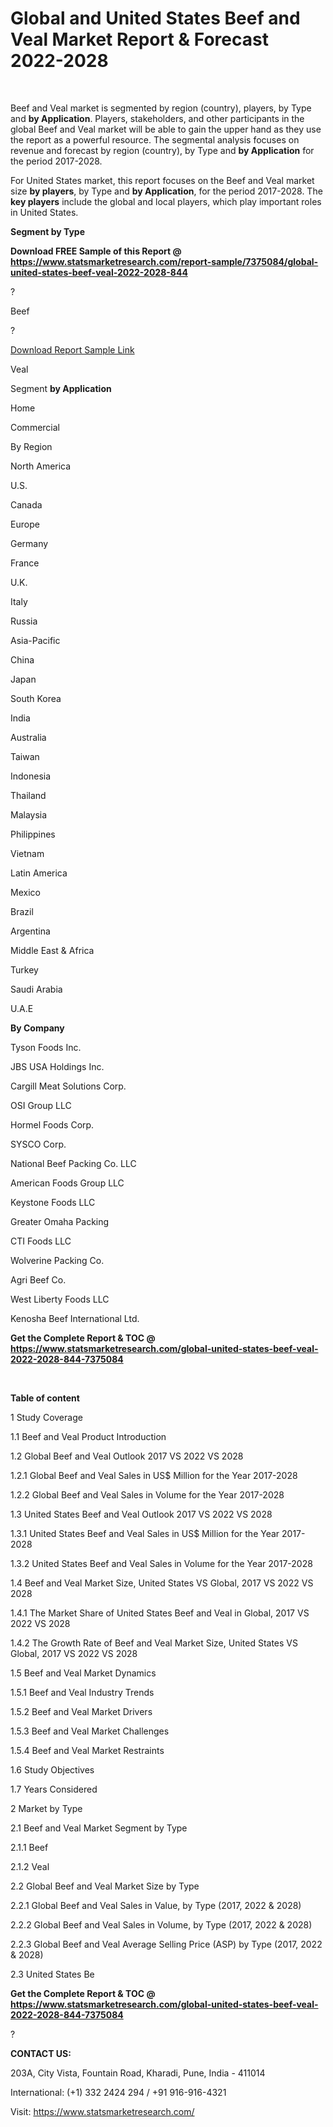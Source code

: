 <h1>Global and United States Beef and Veal Market Report & Forecast 2022-2028</h1><br/><p>Beef and Veal market is segmented by region (country), players, by Type and <strong>by Application</strong>. Players, stakeholders, and other participants in the global Beef and Veal market will be able to gain the upper hand as they use the report as a powerful resource. The segmental analysis focuses on revenue and forecast by region (country), by Type and <strong>by Application</strong> for the period 2017-2028.</p>
 
 
 
 <p>For United States market, this report focuses on the Beef and Veal market size <strong>by players</strong>, by Type and <strong>by Application</strong>, for the period 2017-2028. The <strong>key players</strong> include the global and local players, which play important roles in United States.</p>
 
 
 
 <p><strong>Segment by Type</strong></p>
 
 
 
 <div><b>Download FREE Sample of this Report @ <a href="https://www.statsmarketresearch.com/download-free-sample/7375084/global-united-states-beef-veal-2022-2028-844">https://www.statsmarketresearch.com/report-sample/7375084/global-united-states-beef-veal-2022-2028-844</a></b></div>
 
 
 
 <p>? </p>
 
 
 
 <p>Beef</p>
 
 
 
 <p>? </p>
 
 
 
 <p><a href="https://www.statsmarketresearch.com/download-free-sample/7375084/global-united-states-beef-veal-2022-2028-844">Download Report Sample Link</a></p>
 
 
 
 <p>Veal</p>
 
 
 
 <p>Segment <strong>by Application</strong></p>
 
 
 
 <p>Home</p>
 
 
 
 <p>Commercial</p>
 
 
 
 <p>By Region</p>
 
 
 
 <p>North America</p>
 
 
 
 <p>U.S.</p>
 
 
 
 <p>Canada</p>
 
 
 
 <p>Europe</p>
 
 
 
 <p>Germany</p>
 
 
 
 <p>France</p>
 
 
 
 <p>U.K.</p>
 
 
 
 <p>Italy</p>
 
 
 
 <p>Russia</p>
 
 
 
 <p>Asia-Pacific</p>
 
 
 
 <p>China</p>
 
 
 
 <p>Japan</p>
 
 
 
 <p>South Korea</p>
 
 
 
 <p>India</p>
 
 
 
 <p>Australia</p>
 
 
 
 <p>Taiwan</p>
 
 
 
 <p>Indonesia</p>
 
 
 
 <p>Thailand</p>
 
 
 
 <p>Malaysia</p>
 
 
 
 <p>Philippines</p>
 
 
 
 <p>Vietnam</p>
 
 
 
 <p>Latin America</p>
 
 
 
 <p>Mexico</p>
 
 
 
 <p>Brazil</p>
 
 
 
 <p>Argentina</p>
 
 
 
 <p>Middle East & Africa</p>
 
 
 
 <p>Turkey</p>
 
 
 
 <p>Saudi Arabia</p>
 
 
 
 <p>U.A.E</p>
 
 
 
 <p><strong>By Company</strong></p>
 
 
 
 <p>Tyson Foods Inc.</p>
 
 
 
 <p>JBS USA Holdings Inc.</p>
 
 
 
 <p>Cargill Meat Solutions Corp.</p>
 
 
 
 <p>OSI Group LLC</p>
 
 
 
 <p>Hormel Foods Corp.</p>
 
 
 
 <p>SYSCO Corp.</p>
 
 
 
 <p>National Beef Packing Co. LLC</p>
 
 
 
 <p>American Foods Group LLC</p>
 
 
 
 <p>Keystone Foods LLC</p>
 
 
 
 <p>Greater Omaha Packing</p>
 
 
 
 <p>CTI Foods LLC</p>
 
 
 
 <p>Wolverine Packing Co.</p>
 
 
 
 <p>Agri Beef Co.</p>
 
 
 
 <p>West Liberty Foods LLC</p>
 
 
 
 <p>Kenosha Beef International Ltd.</p>
 
 
 
 <div><b>Get the Complete Report & TOC @ <a href="https://www.statsmarketresearch.com/global-united-states-beef-veal-2022-2028-844-7375084">https://www.statsmarketresearch.com/global-united-states-beef-veal-2022-2028-844-7375084</a></b></div>
 
 
 
 <p><br />
 
 <b>Table of content</b></p>
 
 
 
 <p>1 Study Coverage<br />
 
 1.1 Beef and Veal Product Introduction<br />
 
 1.2 Global Beef and Veal Outlook 2017 VS 2022 VS 2028<br />
 
 1.2.1 Global Beef and Veal Sales in US$ Million for the Year 2017-2028<br />
 
 1.2.2 Global Beef and Veal Sales in Volume for the Year 2017-2028<br />
 
 1.3 United States Beef and Veal Outlook 2017 VS 2022 VS 2028<br />
 
 1.3.1 United States Beef and Veal Sales in US$ Million for the Year 2017-2028<br />
 
 1.3.2 United States Beef and Veal Sales in Volume for the Year 2017-2028<br />
 
 1.4 Beef and Veal Market Size, United States VS Global, 2017 VS 2022 VS 2028<br />
 
 1.4.1 The Market Share of United States Beef and Veal in Global, 2017 VS 2022 VS 2028<br />
 
 1.4.2 The Growth Rate of Beef and Veal Market Size, United States VS Global, 2017 VS 2022 VS 2028<br />
 
 1.5 Beef and Veal Market Dynamics<br />
 
 1.5.1 Beef and Veal Industry Trends<br />
 
 1.5.2 Beef and Veal Market Drivers<br />
 
 1.5.3 Beef and Veal Market Challenges<br />
 
 1.5.4 Beef and Veal Market Restraints<br />
 
 1.6 Study Objectives<br />
 
 1.7 Years Considered<br />
 
 2 Market by Type<br />
 
 2.1 Beef and Veal Market Segment by Type<br />
 
 2.1.1 Beef<br />
 
 2.1.2 Veal<br />
 
 2.2 Global Beef and Veal Market Size by Type<br />
 
 2.2.1 Global Beef and Veal Sales in Value, by Type (2017, 2022 & 2028)<br />
 
 2.2.2 Global Beef and Veal Sales in Volume, by Type (2017, 2022 & 2028)<br />
 
 2.2.3 Global Beef and Veal Average Selling Price (ASP) by Type (2017, 2022 & 2028)<br />
 
 2.3 United States Be</p>
 
 
 
 <div><b>Get the Complete Report & TOC @ <a href="https://www.statsmarketresearch.com/global-united-states-beef-veal-2022-2028-844-7375084">https://www.statsmarketresearch.com/global-united-states-beef-veal-2022-2028-844-7375084</a></b></div>
 
 
 
 <p>? </p>
 
 
 
 <p><b>CONTACT US:</b><br />
 
 203A, City Vista, Fountain Road, Kharadi, Pune, India - 411014<br />
 
 International: (+1) 332 2424 294 / +91 916-916-4321<br />
 
 Visit: <a href="https://www.statsmarketresearch.com/">https://www.statsmarketresearch.com/</a></p>